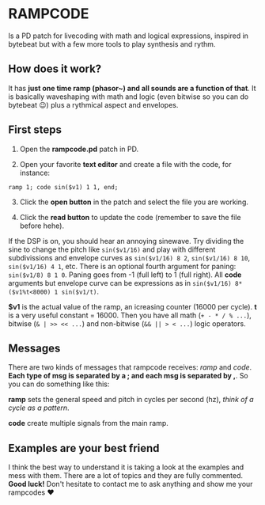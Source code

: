 # RAMPCODE

Is a PD patch for livecoding with math and logical expressions, inspired in bytebeat but with a few more tools to play synthesis and rythm.

## How does it work?
It has **just one time ramp (phasor~) and all sounds are a function of that**. It is basically waveshaping with math and logic (even bitwise so you can do bytebeat :wink:) plus a rythmical aspect and envelopes. 

## First steps
1. Open the **rampcode.pd** patch in PD.

2. Open your favorite **text editor** and create a file with the code, for instance:

`ramp 1; code sin($v1) 1 1, end;`

3. Click the **open button** in the patch and select the file you are working.

4. Click the **read button** to update the code (remember to save the file before hehe).

If the DSP is on, you should hear an annoying sinewave. Try dividing the sine to change the pitch like `sin($v1/16)` and play with different subdivissions and envelope curves as `sin($v1/16) 8 2`, `sin($v1/16) 8 10`, `sin($v1/16) 4 1`, etc. There is an optional fourth argument for paning: `sin($v1/8) 8 1 0`. Paning goes from -1 (full left) to 1 (full right). All **code** arguments but envelope curve can be expressions as in `sin($v1/16) 8*($v1%t<8000) 1 sin($v1/t)`.

**$v1** is the actual value of the ramp, an icreasing counter (16000 per cycle). **t** is a very useful constant = 16000. Then you have all math (`+ - * / % ...`), bitwise (`& | >> << ...`) and non-bitwise (`&& || > < ...`) logic operators.

## Messages
There are two kinds of messages that rampcode receives: *ramp* and *code*. **Each type of msg is separated by a ; and each msg is separated by ,**. So you can do something like this:

**ramp** sets the general speed and pitch in cycles per second (hz), *think of a cycle as a pattern*.

**code** create multiple signals from the main ramp.

## Examples are your best friend
I think the best way to understand it is taking a look at the examples and mess with them. There are a lot of topics and they are fully commented. **Good luck!** Don't hesitate to contact me to ask anything and show me your rampcodes :heart:



